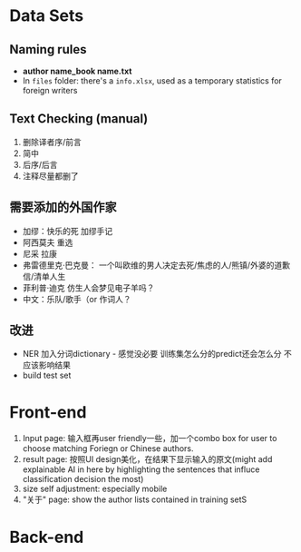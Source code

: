 # Data Sets
## Naming rules
+ **author name_book name.txt**
+ In `files` folder: there's a `info.xlsx`, used as a temporary statistics for foreign writers

## Text Checking (manual)
1. 删除译者序/前言
2. 简中
3. 后序/后言
4. 注释尽量都删了

## 需要添加的外国作家
+ 加缪：快乐的死 加缪手记
+ 阿西莫夫 重选
+ 尼采 拉康
+ 弗雷德里克·巴克曼： 一个叫欧维的男人决定去死/焦虑的人/熊镇/外婆的道歉信/清单人生
+ 菲利普·迪克 仿生人会梦见电子羊吗？
+ 中文：乐队/歌手（or 作词人？

## 改进
+ NER 加入分词dictionary - 感觉没必要 训练集怎么分的predict还会怎么分 不应该影响结果
+ build test set

# Front-end
1. Input page: 输入框再user friendly一些，加一个combo box for user to choose matching Foriegn or Chinese authors.
2. result page: 按照UI design美化，在结果下显示输入的原文(might add explainable AI in here by highlighting the sentences that influce classification decision the most)
3. size self adjustment: especially mobile
4. "关于" page: show the author lists contained in training setS

# Back-end
